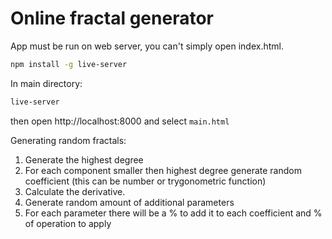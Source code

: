 # Online fractal generator

App must be run on web server, you can't simply open index.html.

```bash
npm install -g live-server
```

In main directory:
```bash
live-server
```

then open http://localhost:8000 and select `main.html`

Generating random fractals:
1. Generate the highest degree
2. For each component smaller then highest degree generate random coefficient (this can be number or trygonometric function)
3. Calculate the derivative.
4. Generate random amount of additional parameters
5. For each parameter there will be a % to add it to each coefficient and % of operation to apply
